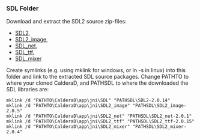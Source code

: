 ### SDL Folder

Download and extract the SDL2 source zip-files: 
- [SDL2](https://www.libsdl.org/download-2.0.php), 
- [SDL2_image](https://www.libsdl.org/projects/SDL_image/), 
- [SDL_net](https://www.libsdl.org/projects/SDL_net/), 
- [SDL_ttf](https://www.libsdl.org/projects/SDL_ttf/), 
- [SDL_mixer](https://www.libsdl.org/projects/SDL_mixer/)

Create symlinks (e.g. using mklink for windows, or ln -s in linux) into 
this folder and link to the extracted SDL source packages. 
Change PATHTO to where your cloned CalderaD, and PATHSDL to where the 
downloaded the SDL libraries are:

```
mklink /d "PATHTO\CalderaD\app\jni\SDL" "PATHSDL\SDL2-2.0.14"
mklink /d "PATHTO\CalderaD\app\jni\SDL2_image" "PATHSDL\SDL2_image-2.0.5"
mklink /d "PATHTO\CalderaD\app\jni\SDL2_net" "PATHSDL\SDL2_net-2.0.1"
mklink /d "PATHTO\CalderaD\app\jni\SDL2_ttf" "PATHSDL\SDL2_ttf-2.0.15"
mklink /d "PATHTO\CalderaD\app\jni\SDL2_mixer" "PATHSDL\SDL2_mixer-2.0.4"
```
